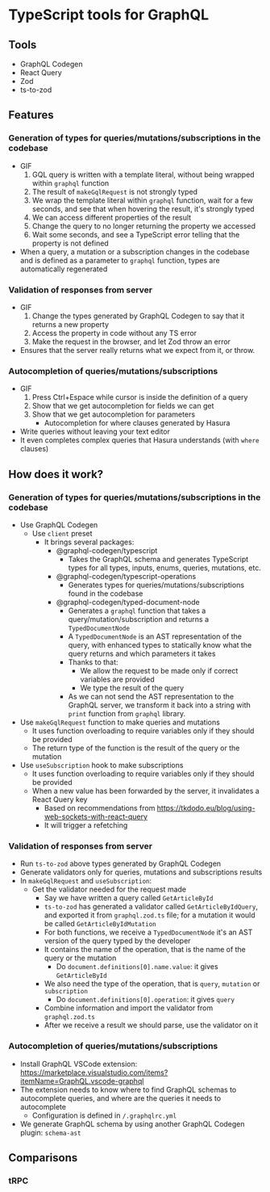 # TypeScript tools for GraphQL

## Tools

- GraphQL Codegen
- React Query
- Zod
- ts-to-zod

## Features

### Generation of types for queries/mutations/subscriptions in the codebase

- GIF
  1. GQL query is written with a template literal, without being wrapped within `graphql` function
  2. The result of `makeGqlRequest` is not strongly typed
  3. We wrap the template literal within `graphql` function, wait for a few seconds, and see that when hovering the result, it's strongly typed
  4. We can access different properties of the result
  5. Change the query to no longer returning the property we accessed
  6. Wait some seconds, and see a TypeScript error telling that the property is not defined
- When a query, a mutation or a subscription changes in the codebase and is defined as a parameter to `graphql` function, types are automatically regenerated

### Validation of responses from server

- GIF
  1. Change the types generated by GraphQL Codegen to say that it returns a new property
  2. Access the property in code without any TS error
  3. Make the request in the browser, and let Zod throw an error
- Ensures that the server really returns what we expect from it, or throw.

### Autocompletion of queries/mutations/subscriptions

- GIF
  1. Press Ctrl+Espace while cursor is inside the definition of a query
  2. Show that we get autocompletion for fields we can get
  3. Show that we get autocompletion for parameters
     - Autocompletion for where clauses generated by Hasura
- Write queries without leaving your text editor
- It even completes complex queries that Hasura understands (with `where` clauses)

## How does it work?

### Generation of types for queries/mutations/subscriptions in the codebase

- Use GraphQL Codegen
  - Use `client` preset
    - It brings several packages:
      - @graphql-codegen/typescript
        - Takes the GraphQL schema and generates TypeScript types for all types, inputs, enums, queries, mutations, etc.
      - @graphql-codegen/typescript-operations
        - Generates types for queries/mutations/subscriptions found in the codebase
      - @graphql-codegen/typed-document-node
        - Generates a `graphql` function that takes a query/mutation/subscription and returns a `TypedDocumentNode`
        - A `TypedDocumentNode` is an AST representation of the query, with enhanced types to statically know what the query returns and which parameters it takes
        - Thanks to that:
          - We allow the request to be made only if correct variables are provided
          - We type the result of the query
        - As we can not send the AST representation to the GraphQL server, we transform it back into a string with `print` function from `graphql` library.
- Use `makeGqlRequest` function to make queries and mutations
  - It uses function overloading to require variables only if they should be provided
  - The return type of the function is the result of the query or the mutation
- Use `useSubscription` hook to make subscriptions
  - It uses function overloading to require variables only if they should be provided
  - When a new value has been forwarded by the server, it invalidates a React Query key
    - Based on recommendations from https://tkdodo.eu/blog/using-web-sockets-with-react-query
    - It will trigger a refetching

### Validation of responses from server

- Run `ts-to-zod` above types generated by GraphQL Codegen
- Generate validators only for queries, mutations and subscriptions results
- In `makeGqlRequest` and `useSubscription`:
  - Get the validator needed for the request made
    - Say we have written a query called `GetArticleById`
    - `ts-to-zod` has generated a validator called `GetArticleByIdQuery`, and exported it from `graphql.zod.ts` file; for a mutation it would be called `GetArticleByIdMutation`
    - For both functions, we receive a `TypedDocumentNode` it's an AST version of the query typed by the developer
    - It contains the name of the operation, that is the name of the query or the mutation
      - Do `document.definitions[0].name.value`: it gives `GetArticleById`
    - We also need the type of the operation, that is `query`, `mutation` or `subscription`
      - Do `document.definitions[0].operation`: it gives `query`
    - Combine information and import the validator from `graphql.zod.ts`
    - After we receive a result we should parse, use the validator on it

### Autocompletion of queries/mutations/subscriptions

- Install GraphQL VSCode extension: https://marketplace.visualstudio.com/items?itemName=GraphQL.vscode-graphql
- The extension needs to know where to find GraphQL schemas to autocomplete queries, and where are the queries it needs to autocomplete
  - Configuration is defined in `/.graphqlrc.yml`
- We generate GraphQL schema by using another GraphQL Codegen plugin: `schema-ast`

## Comparisons

### tRPC
